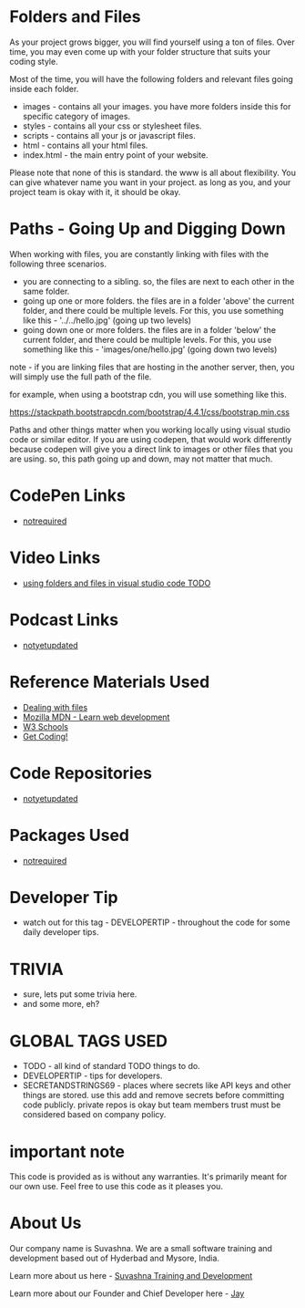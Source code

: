 # Folders and Files

As your project grows bigger, you will find yourself using a ton of files. Over time, you may even come up with your folder structure that suits your coding style. 

Most of the time, you will have the following folders and relevant files going inside each folder.

* images - contains all your images. you have more folders inside this for specific category of images.
* styles - contains all your css or stylesheet files.
* scripts - contains all your js or javascript files.
* html - contains all your html files. 
* index.html - the main entry point of your website. 

Please note that none of this is standard. the www is all about flexibility. You can give whatever name you want in your project. as long as you, and your project team is okay with it, it should be okay.

# Paths - Going Up and Digging Down

When working with files, you are constantly linking with files with the following three scenarios.

* you are connecting to a sibling. so, the files are next to each other in the same folder.
* going up one or more folders. the files are in a folder 'above' the current folder, and there could be multiple levels. For this, you use something like this - '../../hello.jpg' (going up two levels)
* going down one or more folders. the files are in a folder 'below' the current folder, and there could be multiple levels. For this, you use something like this - 'images/one/hello.jpg' (going down two levels)

note - if you are linking files that are hosting in the another server, then, you will simply use the full path of the file. 

for example, when using a bootstrap cdn, you will use something like this.

https://stackpath.bootstrapcdn.com/bootstrap/4.4.1/css/bootstrap.min.css

Paths and other things matter when you working locally using visual studio code or similar editor. If you are using codepen, that would work differently because codepen will give you a direct link to images or other files that you are using. so, this path going up and down, may not matter that much.

# CodePen Links

* [notrequired](Link)

# Video Links

* [using folders and files in visual studio code TODO](Link)

# Podcast Links

* [notyetupdated](Link)

# Reference Materials Used 

* [Dealing with files](https://developer.mozilla.org/en-US/docs/Learn/Getting_started_with_the_web/Dealing_with_files)
* [Mozilla MDN - Learn web development](https://developer.mozilla.org/en-US/docs/Learn)
* [W3 Schools](https://www.w3schools.com)
* [Get Coding!](https://getcodingkids.com/missions/)

# Code Repositories

* [notyetupdated](https://github.com/Suvashna-Training-and-Development/Tutorials/tree/master/WebCode/)

# Packages Used 

* [notrequired](Link)

# Developer Tip 

* watch out for this tag - DEVELOPERTIP - throughout the code for some daily developer tips.

# TRIVIA 

* sure, lets put some trivia here.
* and some more, eh?

# GLOBAL TAGS USED

* TODO - all kind of standard TODO things to do. 
* DEVELOPERTIP - tips for developers.
* SECRETANDSTRINGS69 - places where secrets like API keys and other things are stored. use this add and remove secrets before committing code publicly. private repos is okay but team members trust must be considered based on company policy. 

# important note 

This code is provided as is without any warranties. It's primarily meant for our own use. Feel free to use this code as it pleases you.

# About Us

Our company name is Suvashna. We are a small software training and development based out of Hyderbad and Mysore, India. 

Learn more about us here - [Suvashna Training and Development](https://suvashna.com)

Learn more about our Founder and Chief Developer here - [Jay](http://thechalakas.com)